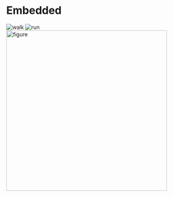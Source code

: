 # Embedded
![walk](https://github.com/netIDxz3630/Wearable-Speedometer/assets/93728266/06dcc036-e8aa-464a-a5c0-274f78a9b281)
![run](https://github.com/netIDxz3630/Wearable-Speedometer/assets/93728266/8c8c63bc-398b-4697-bb95-121f4d353a59)
<img width="426" alt="figure" src="https://github.com/netIDxz3630/Wearable-Speedometer/assets/93728266/14da6ffe-dcad-40ec-8aaa-291eec10cb77">
